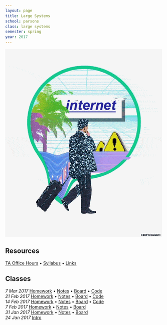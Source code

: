 ```yaml
---
layout: page
title: Large Systems
school: parsons
class: large systems
semester: spring
year: 2017
---
```


![](internet.gif)

## Resources

[TA Office Hours](https://docs.google.com/a/newschool.edu/spreadsheets/d/1_DWSGzCiGWf01tYEVkPJZDQHjvO7YcNJ3Dw0MAoc77A/edit?usp=sharing) &bull; [Syllabus](syllabus.pdf) &bull; [Links](links)

## Classes

*7 Mar 2017* [Homework](week-6/homework) &bull; [Notes](week-6/notes) &bull; [Board](https://cdn.rawgit.com/nasser/471efa2611b33f19f349348c5d1681d8/raw/local-networks.svg) &bull; [Code](https://gist.github.com/nasser/c6993f3112a93388de2ce3b7513d6f34)  
*21 Feb 2017* [Homework](week-5/homework) &bull; [Notes](week-5/notes) &bull; [Board](https://cdn.rawgit.com/nasser/897a3f84edf45ace9105276f541add41/raw/javascript-browser-wars.svg) &bull; [Code](https://gist.github.com/nasser/1c2392ec17021e5ef41e6ccd74774232)  
*14 Feb 2017* [Homework](week-4/homework) &bull; [Notes](week-4/notes) &bull; [Board](https://cdn.rawgit.com/nasser/08bebba2c3f010110a18f9dce9adedc4/raw/web-apis.svg) &bull; [Code](https://gist.github.com/nasser/85f70cae838e9233c9f5c4908b5db669)  
*7 Feb 2017* [Homework](week-3/homework) &bull; [Notes](week-3/notes) &bull; [Board](https://cdn.rawgit.com/nasser/9f90a170612c184e2a6856a36bf189c5/raw/formats.svg)  
*31 Jan 2017* [Homework](week-2/homework) &bull; [Notes](week-2/notes) &bull; [Board](https://cdn.rawgit.com/nasser/ba3a02bc9507df567a7c75a7118ae54a/raw/internet.svg)  
*24 Jan 2017* [Intro](week-1/intro)  
